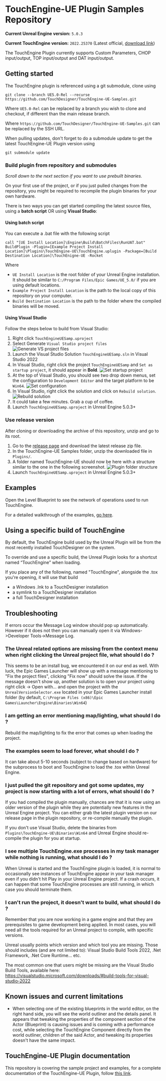 # TouchEngine-UE Plugin Samples Repository

**Current Unreal Engine version:** `5.0.3`

**Current TouchEngine version:** `2022.25370` (Latest official, [download link](https://derivative.ca/download))

The TouchEngine Plugin currently supports Custom Parameters, CHOP input/output, TOP input/output and DAT input/output.

## Getting started

The TouchEngine plugin is referenced using a git submodule, clone using 

`git clone --branch UE5.0-Rel --recurse https://github.com/TouchDesigner/TouchEngine-UE-Samples.git`

Where `UE5.0-Rel` can be replaced by a branch you wish to clone and checkout, if different than the main release branch.

Where `https://github.com/TouchDesigner/TouchEngine-UE-Samples.git` can be replaced by the SSH URL.

When pulling updates, don't forget to do a submodule update to get the latest TouchEngine-UE Plugin version using

`git submodule update`

### Build plugin from repository and submodules

*Scroll down to the next section if you want to use prebuilt binaries.*

On your first use of the project, or if you just pulled changes from the repository, you might be required  to recompile the plugin binaries for your own hardware.

There is two ways you can get started compiling the latest source files, using a **batch script** OR using **Visual Studio**:

#### Using batch script

You can execute a .bat file with the following script
```
call "[UE Install Location]\Engine\Build\BatchFiles\RunUAT.bat" BuildPlugin -Plugin=[Example Project Install Location]\Plugins\TouchEngine-UE\TouchEngine.uplugin -Package=[Build Destination Location]\TouchEnigne-UE -Rocket
```

Where

- `UE Install Location` is the root folder of your Unreal Engine installation. It should be similar to `C:/Program Files/Epic Games/UE_5.0/` if you are using default locations.
- `Example Project Install Location` is the path to the local copy of this repository on your computer.
- `Build Destination Location` is the path to the folder where the compiled binaries will be moved.

#### Using Visual Studio

Follow the steps below to build from Visual Studio:

1. Right click `TouchEngineUESamp.uproject`
2. Select Generate `Visual Studio project files` ![Generate VS project files](ReadmePictures/ueSamples01.png?raw=true "Generate VS project files")
3. Launch the Visual Studio Solution `TouchEngineUESamp.sln` in Visual Studio 2022
4. In Visual Studio, right click the project `TouchEngineUESamp` and `Set as startup project`, it should appear in **Bold**.
![Set startup project](ReadmePictures/ueSamples_startup.png?raw=true "Set startup project")
5. At the top of Visual Studio, you should see two drop down menus, set the configuration to `Development Editor` and the target platform to be `Win64`.
![Set configuration](ReadmePictures/ueSamples_configuration.png?raw=true "Set configuration")
6. In Visual Studio, right click the solution and click on `Rebuild solution`.
![Rebuild solution](ReadmePictures/ueSamples02.png?raw=true "Rebuild solution")
7. It could take a few minutes. Grab a cup of coffee.
8. Launch `TouchEngineUESamp.uproject` in Unreal Engine 5.0.3+

### Use release version

After cloning or downloading the archive of this repository, unzip and go to its root.

1. Go to the [release page](https://github.com/TouchDesigner/TouchEngine-UE/releases) and download the latest release zip file.
2. In the TouchEngine-UE Samples folder, unzip the downloaded file in `Plugins/`.
3. A folder named TouchEngine-UE should now be here with a structure similar to the one in the following screenshot. ![Plugin folder structure](ReadmePictures/ueSamples03.png?raw=true "Plugin folder structure")
4. Launch `TouchEngineUESamp.uproject` in Unreal Engine 5.0.3+

## Examples

Open the Level Blueprint to see the network of operations used to run TouchEngine.

For a detailed walkthrough of the examples, [go here](Content/README.md).

## Using a specific build of TouchEngine

By default, the TouchEngine build used by the Unreal Plugin will be from the most recently installed TouchDesigner on the system.

To override and use a specific build, the Unreal Plugin looks for a shortcut named “TouchEngine” when loading. 

If you place any of the following, named "TouchEngine", alongside the .tox you're opening, it will use that build

- a Windows .lnk to a TouchDesigner installation
- a symlink to a TouchDesigner installation
- a full TouchDesigner installation

## Troubleshooting

If errors occur the Message Log window should pop up automatically. However if it does not then you can manually open it via Windows->Developer Tools->Message Log.

### The Unreal related options are missing from the context menu when right clicking the Unreal project file, what should I do ?

This seems to be an install bug, we encountered it on our end as well. With luck, the Epic Games Launcher will show up with a message mentioning to "Fix the project files", clicking "Fix now" should solve the issue. If the message doesn't show up, another solution is to open your project using right click -> Open with... and open the project with the `UnrealVersionSelector.exe` located in your Epic Games Launcher install folder (by default, `C:\Program Files (x86)\Epic Games\Launcher\Engine\Binaries\Win64`)

### I am getting an error mentioning map/lighting, what should I do ?

Rebuild the map/lighting to fix the error that comes up when loading the project.

### The examples seem to load forever, what should I do ?

It can take about 5-10 seconds (subject to change based on hardware) for the subprocess to boot and TouchEngine to load the .tox within Unreal Engine.

### I just pulled the git repository and got some updates, my project is now starting with a lot of errors, what should I do ?

If you had compiled the plugin manually, chances are that it is now using an older version of the plugin while they are potentially new features in the Unreal Engine project. You can either grab the latest plugin version on our release page in the plugin repository, or re-compile manually the plugin.

If you don't use Visual Studio, delete the binaries from `Plugins\TouchEngine-UE\Binaries\Win64` and Unreal Engine should re-compile the plugin for you at startup.

### I see multiple TouchEngine.exe processes in my task manager while nothing is running, what should I do ?

When Unreal is started and the TouchEngine plugin is loaded, it is normal to occasionally see instances of TouchEngine appear in your task manager even if you didn't hit Play in your Unreal Engine project. If a crash occurs, it can happen that some TouchEngine processes are still running, in which case you should terminate them.

### I can't run the project, it doesn't want to build, what should I do ?

Remember that you are now working in a game engine and that they are prerequisites to game development being applied. In most cases, you will need all the tools required for an Unreal project to compile, with specific versions. 

Unreal usually points which version and which tool you are missing. Those should includes (and are not limited to): Visual Studio Build Tools 2022, .Net Framework, .Net Core Runtime... etc. 

The most common one that users might be missing are the Visual Studio Build Tools, available here: https://visualstudio.microsoft.com/downloads/#build-tools-for-visual-studio-2022


## Known issues and current limitations

- When selecting one of the existing blueprints in the world editor, on the right hand side, you will see the world outliner and the details panel. It appears that tweaking the properties of the component section of the Actor (Blueprint) is causing issues and is coming with a performance cost, while selecting the TouchEngine Component directly from the world outliner, children of the said Actor, and tweaking its properties doesn't have the same impact. 

## TouchEngine-UE Plugin documentation

This repository is covering the sample project and examples, for a complete documentation of the TouchEngine-UE Plugin, follow [this link](https://github.com/TouchDesigner/TouchEngine-UE/).
